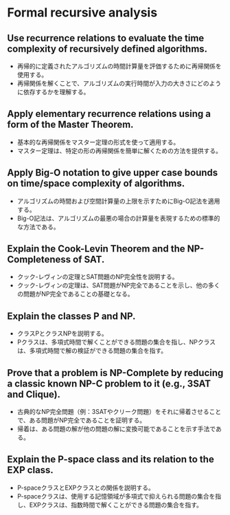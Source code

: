 # Formal recursive analysis

## Use recurrence relations to evaluate the time complexity of recursively defined algorithms.

- 再帰的に定義されたアルゴリズムの時間計算量を評価するために再帰関係を使用する。
- 再帰関係を解くことで、アルゴリズムの実行時間が入力の大きさにどのように依存するかを理解する。

## Apply elementary recurrence relations using a form of the Master Theorem.

- 基本的な再帰関係をマスター定理の形式を使って適用する。
- マスター定理は、特定の形の再帰関係を簡単に解くための方法を提供する。

## Apply Big-O notation to give upper case bounds on time/space complexity of algorithms.

- アルゴリズムの時間および空間計算量の上限を示すためにBig-O記法を適用する。
- Big-O記法は、アルゴリズムの最悪の場合の計算量を表現するための標準的な方法である。

## Explain the Cook-Levin Theorem and the NP-Completeness of SAT.

- クック-レヴィンの定理とSAT問題のNP完全性を説明する。
- クック-レヴィンの定理は、SAT問題がNP完全であることを示し、他の多くの問題がNP完全であることの基礎となる。

## Explain the classes P and NP.

- クラスPとクラスNPを説明する。
- Pクラスは、多項式時間で解くことができる問題の集合を指し、NPクラスは、多項式時間で解の検証ができる問題の集合を指す。

## Prove that a problem is NP-Complete by reducing a classic known NP-C problem to it (e.g., 3SAT and Clique).

- 古典的なNP完全問題（例：3SATやクリーク問題）をそれに帰着させることで、ある問題がNP完全であることを証明する。
- 帰着は、ある問題の解が他の問題の解に変換可能であることを示す手法である。

## Explain the P-space class and its relation to the EXP class.

- P-spaceクラスとEXPクラスとの関係を説明する。
- P-spaceクラスは、使用する記憶領域が多項式で抑えられる問題の集合を指し、EXPクラスは、指数時間で解くことができる問題の集合を指す。
